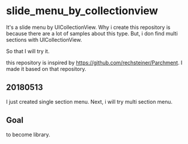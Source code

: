 # slide_menu_by_collectionview

It's a slide menu by UICollectionView.
Why i create this repository is because there are a lot of samples about this type.
But, i don find multi sections with UICollectionView.

So that I will try it.

this repository is inspired by https://github.com/rechsteiner/Parchment.
I made it based on that repository.

## 20180513

I just created single section menu.
Next, i will try multi section menu.

## Goal

to become library.
